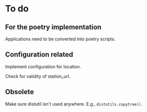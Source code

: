 # To do

## For the poetry implementation

Applications need to be converted into poetry scripts.

## Configuration related
Implement configuration for location.

Check for validity of station_url.


## Obsolete

Make sure distutil isn't used anywhere. E.g., `distutils.copytree()`.

